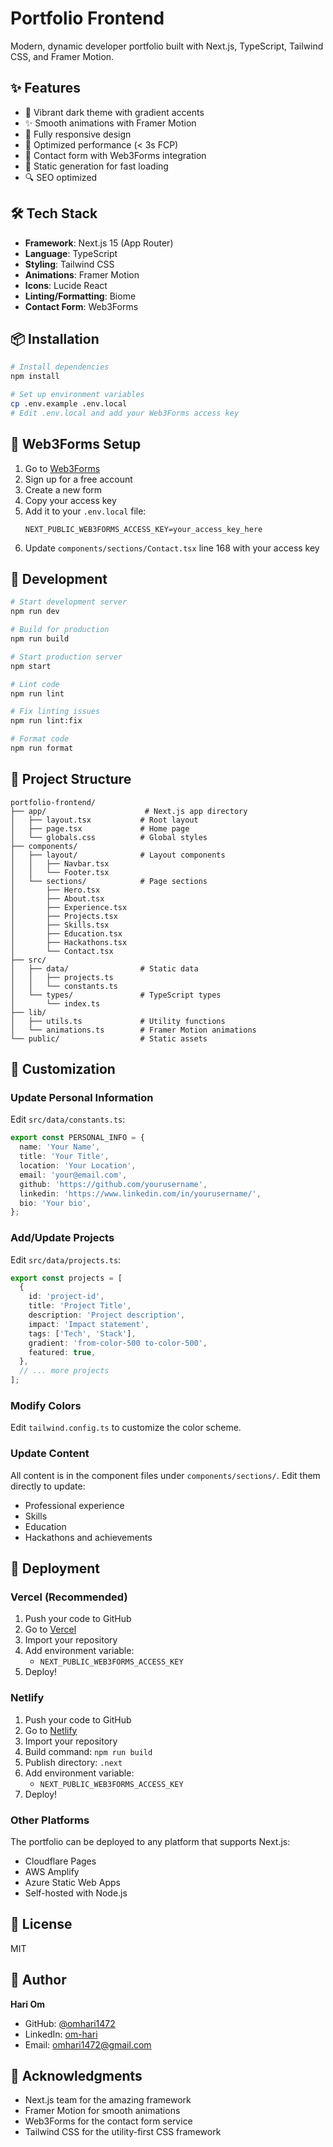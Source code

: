 # Portfolio Frontend

Modern, dynamic developer portfolio built with Next.js, TypeScript, Tailwind CSS, and Framer Motion.

## ✨ Features

- 🎨 Vibrant dark theme with gradient accents
- ✨ Smooth animations with Framer Motion
- 📱 Fully responsive design
- 🚀 Optimized performance (< 3s FCP)
- 📧 Contact form with Web3Forms integration
- 🎯 Static generation for fast loading
- 🔍 SEO optimized

## 🛠️ Tech Stack

- **Framework**: Next.js 15 (App Router)
- **Language**: TypeScript
- **Styling**: Tailwind CSS
- **Animations**: Framer Motion
- **Icons**: Lucide React
- **Linting/Formatting**: Biome
- **Contact Form**: Web3Forms

## 📦 Installation

```bash
# Install dependencies
npm install

# Set up environment variables
cp .env.example .env.local
# Edit .env.local and add your Web3Forms access key
```

## 🔑 Web3Forms Setup

1. Go to [Web3Forms](https://web3forms.com/)
2. Sign up for a free account
3. Create a new form
4. Copy your access key
5. Add it to your `.env.local` file:
   ```
   NEXT_PUBLIC_WEB3FORMS_ACCESS_KEY=your_access_key_here
   ```
6. Update `components/sections/Contact.tsx` line 168 with your access key

## 🚀 Development

```bash
# Start development server
npm run dev

# Build for production
npm run build

# Start production server
npm start

# Lint code
npm run lint

# Fix linting issues
npm run lint:fix

# Format code
npm run format
```

## 📁 Project Structure

```
portfolio-frontend/
├── app/                      # Next.js app directory
│   ├── layout.tsx           # Root layout
│   ├── page.tsx             # Home page
│   └── globals.css          # Global styles
├── components/
│   ├── layout/              # Layout components
│   │   ├── Navbar.tsx
│   │   └── Footer.tsx
│   └── sections/            # Page sections
│       ├── Hero.tsx
│       ├── About.tsx
│       ├── Experience.tsx
│       ├── Projects.tsx
│       ├── Skills.tsx
│       ├── Education.tsx
│       ├── Hackathons.tsx
│       └── Contact.tsx
├── src/
│   ├── data/                # Static data
│   │   ├── projects.ts
│   │   └── constants.ts
│   └── types/               # TypeScript types
│       └── index.ts
├── lib/
│   ├── utils.ts             # Utility functions
│   └── animations.ts        # Framer Motion animations
└── public/                  # Static assets
```

## 🎨 Customization

### Update Personal Information

Edit `src/data/constants.ts`:

```typescript
export const PERSONAL_INFO = {
  name: 'Your Name',
  title: 'Your Title',
  location: 'Your Location',
  email: 'your@email.com',
  github: 'https://github.com/yourusername',
  linkedin: 'https://www.linkedin.com/in/yourusername/',
  bio: 'Your bio',
};
```

### Add/Update Projects

Edit `src/data/projects.ts`:

```typescript
export const projects = [
  {
    id: 'project-id',
    title: 'Project Title',
    description: 'Project description',
    impact: 'Impact statement',
    tags: ['Tech', 'Stack'],
    gradient: 'from-color-500 to-color-500',
    featured: true,
  },
  // ... more projects
];
```

### Modify Colors

Edit `tailwind.config.ts` to customize the color scheme.

### Update Content

All content is in the component files under `components/sections/`. Edit them directly to update:
- Professional experience
- Skills
- Education
- Hackathons and achievements

## 🚀 Deployment

### Vercel (Recommended)

1. Push your code to GitHub
2. Go to [Vercel](https://vercel.com)
3. Import your repository
4. Add environment variable:
   - `NEXT_PUBLIC_WEB3FORMS_ACCESS_KEY`
5. Deploy!

### Netlify

1. Push your code to GitHub
2. Go to [Netlify](https://netlify.com)
3. Import your repository
4. Build command: `npm run build`
5. Publish directory: `.next`
6. Add environment variable:
   - `NEXT_PUBLIC_WEB3FORMS_ACCESS_KEY`
7. Deploy!

### Other Platforms

The portfolio can be deployed to any platform that supports Next.js:
- Cloudflare Pages
- AWS Amplify
- Azure Static Web Apps
- Self-hosted with Node.js

## 📝 License

MIT

## 👤 Author

**Hari Om**

- GitHub: [@omhari1472](https://github.com/omhari1472)
- LinkedIn: [om-hari](https://www.linkedin.com/in/om-hari/)
- Email: omhari1472@gmail.com

## 🙏 Acknowledgments

- Next.js team for the amazing framework
- Framer Motion for smooth animations
- Web3Forms for the contact form service
- Tailwind CSS for the utility-first CSS framework

